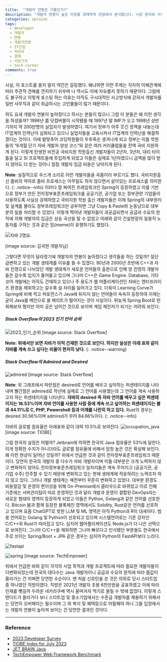 ```yaml
---
title:  "개발자 연봉은 거품인가?"
description: "개발자 연봉이 높은 이유를 경제학적 관점에서 분석합니다. 시장 원리와 가치 창출을 통해 개발자 보상체계의 합리성을 설명."
categories: opinion
tags:
  - developer
  - 개발자 
  - 연봉
  - 개발자연봉
  - IT산업
  - 커리어
  - 경제
  - 시장가치
  - tech-career
comments: true
---
```


사실, 이 포스트를 쓸지 말지 약간은 갈등했다. 왜냐하면 이런 주제는 각자의 이해관계에
따라 주관적 견해를 견지하기 쉬우며 나 역시도 이에 자유롭지 못하기 때문이다.
그럼에도 불구하고 이렇게 포스팅 하는 이유는 아직도 구시대적인 사고방식에 갇혀서
개발자를 일반 사무직과 같이 취급하시는 고인물들이 많기 때문이다.  
  
하도 요새 개발자 연봉이 높아졌다고 하시는 분들이 많으니 그럼 이 분들은 왜 이런 생각을
하셨을까? 1996년 쯤 닷컴버블이 시작됐을 때 1997년 말 IMF가 오고 1998년 상반기까지 약
200만명의 실업자가 발생하였다. 여기서 정부가 아주 웃긴 정책을 내놓는데 IT업계의
인력난이 심화되고 있으니 실업자들을 교육시켜서 IT업계의 인력난을 해결하겠다는 것이다.
이에 발맞추어 코딩학원들이 우후죽순 생겨나게 되고 정부는 이들 학원들의
“6개월 단기 자바 개발자 양성 코스”와 같은 여러 커리큘럼들을 전액 국비
지원하게 된다. 이렇게 탄생한 비전공 국비지원 학원출신 개발자들이 2년차, 3년차,
대리 타이틀을 달고 SI 프로젝트들에 투입하게 되었고 이들은 실제로 1년차였으니
금액을 많이 받지 않아도 더 받는 것이니 점점 개발자 임금 비용은 낮아지게 된다.  
  
**Note**: 실질적으로 우스개 소리로 이런 개발자들을 국좀이라 부르기도 했다.
국비지원출신 좀비의 약자로 좀비 프로세스는 아무일도 하지 않으면서 살아있는
프로세스를 의미한다.
{: .notice--info}
이러다 잘 짜여진 프레임워크인 Spring이 등장하였고 이를 기반으로 정부가 만든
전자정부표준프레임워크를 공공기관, 공기업 또는
정부관련 기업들이 사용하도록 사실상 강제하였고 국비지원 학원 출신 개발자들은
이제 Spring의 내부원리 및 설계를 몰라도 정부프레임워크만 공부하면
그냥 Copy & Paste와 눈동냥으로 대부분의 일을 처리할 수 있었다.
이렇게 찍어낸 개발자들이 과공급되면서 공급과 수요의 원칙에 의해 개발자의 임금은
상승 곡선을 탈 수 없었고 아래와 같이 건설현장의 일용직 노동자를 구하는 것과
같은 밈(meme)이 유행하기도 했었다.  
  
![자바 2명요.](https://www.dropbox.com/s/6ih9mm6fh26v1kx/java.png?raw=1)
  
[image source: 김국현 개발자님]
  
그렇다면 무엇이 달라졌기에 개발자의 연봉이 높아졌다고 생각들을 하는 것일까? 일단
급변하고 있는 개발 생태계를 이유를 들 수 있겠다. 90년과 2000년 초반에 C++과
자바 진영으로 나뉘었던 개발 생태계가 새로운 언어들의 출현으로 인해
양 진영의 개발자들은 갈수록 입지가 줄어들고 있으며 그나마 C++은 Game Engine. Database,
기타 코어 개발에는 아직도 건재하고 있으나 주 용도가 웹 어플리케이션인 자바는
엔터프라이즈 환경을 제외하고는 갈수록 설 자리를 잃어가고 있다.
더욱이 Learning Curve가 Spring에 비해 적고 퍼포먼스가 Java에 뒤지지 않는 언어들이
속속히 등장하여 이제는 굳이 Java를 메인으로 쓸 메리트가 떨어지는 것이 사실이다.
뒤늦게 Spring Boot로 만회해보자 했지만 이미 공은 넘어간 것으로 보이며
게임 체인저가 되기는 어려워 보인다.  

##### Stack Overflow의 2023 인기 언어 순위

![2023_인기_순위](https://www.dropbox.com/s/o875pj5vu0ity39/favorite_languages.png?raw=1)
[image source: Stack Overflow]
  
**Note: 위에서만 보면 자바가 아직 건재한 것으로 보인다. 하지만 실상은 아래 표와 같이
자바를 계속 쓰고 싶다는 비율이 현저히 낮다.**
{: .notice--warning}
  
##### Stack Overflow의 Admired and Desired
  
![admired](https://www.dropbox.com/s/025co82l0wrcfs9/admire_desired.png?raw=1)
[image source: Stack Overflow]
  
**Note**: 위 그래프에서 파란점은 desired로 언어를 배우고 싶어하는 퍼센테이지를
나타내며 빨간점은 admired로 작년에 실제로 그 언어를 사용했는데 그 언어를 계속
사용하고자 하는 퍼센테이지를 나타낸다. **자바의 desired 즉 자바 언어를 배우고 싶은
퍼센테이지는 16.53%이며 자바 언어를 사용한 사람 중에 계속 쓰고 싶어하는 퍼센테이지는
불과 44.11%로 C, PHP, Powershell 등과 어깨를 나란히 하고 있다.** Rust의 경우는 desired
30.56%이며 admired가 무려 84.66%이다.
{: .notice--info}
  
자바의 글로벌 점유율은 아래표와 같이 대략 10.5%로 보여진다.
![occupation_java](https://www.dropbox.com/s/wg1ucv0yvwm7wpx/occupation.png?raw=1)
[image source: TIOBE]
  
그럼 한국의 실정은 어떨까? Jetbrain에 의하면 한국의 Java 점유율은
53%에 달한다. 이게 정확한 수치가 아니더라도 글로벌 점유율에 비해서 엄청 높은 것은
확실해 보인다. 왜 이런 현상이 일어난 것일까? 위에서 언급한 것과 같이
전자정부표준프레임워크 때문이다. 당연히 한국의 개발자 중 다수가 자바 개발자이며 이들
대부분은 크게 노력하지 않고 변화하지 않아도 전자정부표준프레임워크 일자리들은 계속
주어지고 (공공기관, 공기업 수주) 안주할 수 있기 때문에 변화하고 있는 현재 생태계에
적응하려는 노력조차 하지 않고 있다. 그러나 개발 생태계는 예전부터 꾸준히 변화하고
있었다. 대부분 환경도 비용절감 및 운영의 편이성을 위해 On-Premise에서 클라우드로
바뀌었고 이로 인해 기존에는 서버관리팀이 따로 운영하던 것과 달리 개발과 운영이 결합된
DevOps라는 새로운 형태의 영역이 등장하게 되었고 이들은 Python, Golang과 같은 언어를
선호한다. Bitcoin 붐과 함께 등장한 블록체인 영역에서도 Solidity, Rust같은 언어를
선호하고 있으며 요즘 ChatGPT로 핫한 LLM 및 ML 영역은 아직 Python과 R이 대세이다.
범용 언어로는 Golang 및 Python이 선호되고 있으며 시스템언어로는 기존 강자인 C/C++외
Rust가 따라잡고 있다. 심지어 웹어플리케이션도 Node.js가 더 나은 선택으로 보여진다.
그나마 C/C++을 제외하면 그나마 빠르다고 인식됐던 부분들도 한국에서 주로 쓰이는
Spring/Boot + JPA 같은 경우는 심지어 Python의 FastAPI보다 느리다.
  
![fastapi](https://www.dropbox.com/s/1189ewjrphn9uu1/fastapi.png?raw=1)
  
![spring](https://www.dropbox.com/s/1ibbufd3s704xp8/spring.png?raw=1)
[image source: TechEmpower]
  
위에서 언급한 바와 같이 각각의 사업 목적과 개발 프로젝트에 따라 필요한 개발자들이
다변화되었는데 한국의 대다수는 Java 개발자이니 공급과 수요의 원칙에 따라 몸값이
올라가는 건 어쩌면 당연한 수순이다. 맨 처음 신호탄을 쏜 것은 의외로 당시 스타트업 중
하나였던 직방이였다. 직방은 2021년 개발자 초봉 6천만원을 공표하였고 이에 따라 인재를
뺏길까 두려운 네카라쿠배 역시 울며겨자 먹기로 올릴 수 밖에 없었다. 이렇게 스탠다드가
올라가다 보니 스타트업 및 중소기업에서는 수준급 개발자를 채용하기 위해서는 당연히
오버페이는 필수이며 그 외 복지 및 혜택등으로 어필해야 하니 그들 입장에서는 개발자
연봉이 높아져 보이는 건 당연한 결과인 것이다.

---

### Reference

+ [2023 Developer Survey](https://survey.stackoverflow.co/2023/)
+ [TIOBE Index for July 2023](https://www.tiobe.com/tiobe-index/)
+ [JET BRAIN Java](https://www.jetbrains.com/ko-kr/lp/devecosystem-2021/java/)
+ [TechEmpower Web Framework Benchmark](https://www.techempower.com/benchmarks/#section=data-r21)